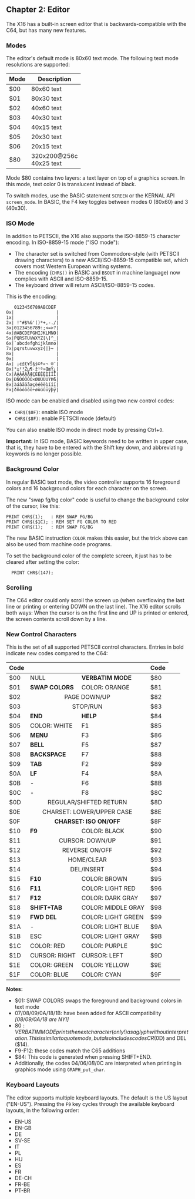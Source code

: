 ## Chapter 2: Editor

The X16 has a built-in screen editor that is backwards-compatible with the C64, but has many new features.

### Modes

The editor's default mode is 80x60 text mode. The following text mode resolutions are supported:

| Mode | Description |
|------|-------------|
| $00  | 80x60 text  |
| $01  | 80x30 text  |
| $02  | 40x60 text  |
| $03  | 40x30 text  |
| $04  | 40x15 text  |
| $05  | 20x30 text  |
| $06  | 20x15 text  |
| $80  | 320x200@256c<br/>40x25 text |

Mode $80 contains two layers: a text layer on top of a graphics screen. In this mode, text color 0 is translucent instead of black.

To switch modes, use the BASIC statement `SCREEN` or the KERNAL API `screen_mode`. In BASIC, the F4 key toggles between modes 0 (80x60) and 3 (40x30).

### ISO Mode

In addition to PETSCII, the X16 also supports the ISO-8859-15 character encoding. In ISO-8859-15 mode ("ISO mode"):

* The character set is switched from Commodore-style (with PETSCII drawing characters) to a new ASCII/ISO-8859-15 compatible set, which covers most Western European writing systems.
* The encoding (`CHR$()` in BASIC and `BSOUT` in machine language) now complies with ASCII and ISO-8859-15.
* The keyboard driver will return ASCII/ISO-8859-15 codes.

This is the encoding:

	   0123456789ABCDEF
	0x|                |
	1x|                |
	2x| !"#$%&'()*+,-./|
	3x|0123456789:;<=>?|
	4x|@ABCDEFGHIJKLMNO|
	5x|PQRSTUVWXYZ[\]^_|
	6x|`abcdefghijklmno|
	7x|pqrstuvwxyz{|}~ |
	8x|                |
	9x|                |
	Ax| ¡¢£€¥Š§š©ª«¬ ®¯|
	Bx|°±²³Žµ¶·ž¹º»ŒœŸ¿|
	Cx|ÀÁÂÃÄÅÆÇÈÉÊËÌÍÎÏ|
	Dx|ÐÑÒÓÔÕÖ×ØÙÚÛÜÝÞß|
	Ex|àáâãäåæçèéêëìíîï|
	Fx|ðñòóôõö÷øùúûüýþÿ|

ISO mode can be enabled and disabled using two new control codes:

* `CHR$($0F)`: enable ISO mode
* `CHR$($8F)`: enable PETSCII mode (default)

You can also enable ISO mode in direct mode by pressing Ctrl+`O`.

**Important:** In ISO mode, BASIC keywords need to be written in upper case, that is, they have to be entered with the Shift key down, and abbreviating keywords is no longer possible.

### Background Color

In regular BASIC text mode, the video controller supports 16 foreground colors and 16 background colors for each character on the screen.

The new "swap fg/bg color" code is useful to change the background color of the cursor, like this:

	PRINT CHR$(1);   : REM SWAP FG/BG
	PRINT CHR$($1C); : REM SET FG COLOR TO RED
	PRINT CHR$(1);   : REM SWAP FG/BG

The new BASIC instruction `COLOR` makes this easier, but the trick above can also be used from machine code programs.

To set the background color of the complete screen, it just has to be cleared after setting the color:

      PRINT CHR$(147);

### Scrolling

The C64 editor could only scroll the screen up (when overflowing the last line or printing or entering DOWN on the last line). The X16 editor scrolls both ways: When the cursor is on the first line and UP is printed or entered, the screen contents scroll down by a line.

### New Control Characters

This is the set of all supported PETSCII control characters. Entries in bold indicate new codes compared to the C64:

| Code |                            |                           | Code |
|------|----------------------------|---------------------------|------|
| $00  | NULL                       | **VERBATIM MODE**         | $80  |
| $01  | **SWAP COLORS**            | COLOR: ORANGE             | $81  |
| $02  <td colspan=2 align="center"> PAGE DOWN/UP               | $82  |
| $03  <td colspan=2 align="center"> STOP/RUN                   | $83  |
| $04  | **END**                    | **HELP**                  | $84  |
| $05  | COLOR: WHITE               | F1                        | $85  |
| $06  | **MENU**                   | F3                        | $86  |
| $07  | **BELL**                   | F5                        | $87  |
| $08  | **BACKSPACE**              | F7                        | $88  |
| $09  | **TAB**                    | F2                        | $89  |
| $0A  | **LF**                     | F4                        | $8A  |
| $0B  | -                          | F6                        | $8B  |
| $0C  | -                          | F8                        | $8C  |
| $0D  <td colspan=2 align="center"> REGULAR/SHIFTED RETURN     | $8D  |
| $0E  <td colspan=2 align="center"> CHARSET: LOWER/UPPER CASE  | $8E  |
| $0F  <td colspan=2 align="center"> **CHARSET: ISO ON/OFF**    | $8F  |
| $10  | **F9**                     | COLOR: BLACK              | $90  |
| $11  <td colspan=2 align="center"> CURSOR: DOWN/UP            | $91  |
| $12  <td colspan=2 align="center"> REVERSE ON/OFF             | $92  |
| $13  <td colspan=2 align="center"> HOME/CLEAR                 | $93  |
| $14  <td colspan=2 align="center"> DEL/INSERT                 | $94  |
| $15  | **F10**                    | COLOR: BROWN              | $95  |
| $16  | **F11**                    | COLOR: LIGHT RED          | $96  |
| $17  | **F12**                    | COLOR: DARK GRAY          | $97  |
| $18  | **SHIFT+TAB**              | COLOR: MIDDLE GRAY        | $98  |
| $19  | **FWD DEL**                | COLOR: LIGHT GREEN        | $99  |
| $1A  | -                          | COLOR: LIGHT BLUE         | $9A  |
| $1B  | ESC                        | COLOR: LIGHT GRAY         | $9B  |
| $1C  | COLOR: RED                 | COLOR: PURPLE             | $9C  |
| $1D  | CURSOR: RIGHT              | CURSOR: LEFT              | $9D  |
| $1E  | COLOR: GREEN               | COLOR: YELLOW             | $9E  |
| $1F  | COLOR: BLUE                | COLOR: CYAN               | $9F  |

**Notes:**

* $01: SWAP COLORS swaps the foreground and background colors in text mode
* $07/$08/$09/$0A/$18/$1B: have been added for ASCII compatibility *[$08/$09/$0A/$18 are NYI]*
* $80: VERBATIM MODE prints the next character (only!) as a glyph without interpretation. This is similar to quote mode, but also includes codes CR ($0D) and DEL ($14).
* F9-F12: these codes match the C65 additions
* $84: This code is generated when pressing SHIFT+END.
* Additionally, the codes $04/$06/$0B/$0C are interpreted when printing in graphics mode using `GRAPH_put_char`.

### Keyboard Layouts

The editor supports multiple keyboard layouts. The default is the US layout ("EN-US"). Pressing the `F9` key cycles through the available keyboard layouts, in the following order:

* EN-US
* EN-GB
* DE
* SV-SE
* IT
* PL
* HU
* ES
* FR
* DE-CH
* FR-BE
* PT-BR
